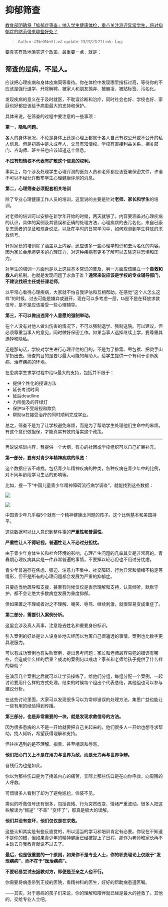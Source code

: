 # 抑郁筛查
[教育部明确将「抑郁症筛查」纳入学生健康体检，重点关注测评异常学生，将对抑郁症的防范带来哪些好处？](https://www.zhihu.com/question/497737774/answer/2217174921)

> Author: #NellNell 
> Last update: *13/11/2021* 
> Link:
> Tag:   
  
要真实有效地落实这个政策，最重要一点，就是：

## 筛查的是病，不是人。

应该把心理疾病和身体疫病同等看待。你在体检中发现哪里指标过高，等待你的不应该是强行退学、开除解聘、被家人和朋友抛弃、被霸凌、被贴标签、污名化。

发现疾病的意义在于及时就医，不耽误诊断和治疗，同时社会也好、学校也好、家庭也好都应该给予病患最大的支持和保护。

具体来说，在筛查的过程中要注意的一些事项：

**第一，隐私问题。**

各人的身体状况，不论是身体上还是心理上都属于各人自己有权公开或不公开的私人信息。但是初高中是未成年人，父母有知情权。学校有直接利益关系，相关部门、咨询师、班主任也应该知道这个信息。

**不过有知情权不代表有扩散这个信息的权利。**

事实上，每个涉及处理学生心理评测的医务人员和老师都应该签署保密文件，许诺不可以不经允许散布学生心理健康评测的消息。

**第二，心理筛查必须配套相关培训**

除了专业心理健康工作人员的培训，这里说的主要是针对**老师、家长和学生**的培训。

对老师的培训可以安排在新学年开始的时候，两天就够了。内容要涵盖对心理疾病的认识，具体的案例及其错误和正确的处理方法，心理疾病的去污名化，来自已康复志愿者的见证和现身说法，以及在平时的日常学习中，如何观测到学生释放的求救信号。

针对家长的培训除了涵盖以上内容，还应该多一些心理学知识和去污名化的内容。因为家长会承担更多的心理压力，对这种疾病有更多了解可以去除这些恐惧和压力。

对学生的培训一方面也是以上这些基本常识的普及，另一方面应该建立一个**自救和救人**的机制。也就是发现问题了求救于谁？**通常来说应该是学校的专业辅导部门，不建议找班主任或任课老师**。

以平常心看待心理疾病，大家就不怕自我评估和互相帮助。在感觉“这个人怎么这样”的时候，过去可能是嫌弃或避开，现在可以多考虑一层，ta是不是在释放求救信号，是不是应该接受一些心理辅导。

**第三，不可以做出违背个人意愿的强制举动。**

在个人没有对他人做出伤害的情况下，不可以强制退学、强制送院。可以建议，但必须尊重当事人的意见，同时做好保密工作。如果当事人选择继续上学，要尊重其选择和隐私。

还是那句话，学校对学生进行心理评估的目的，不是为了排雷、甩包袱、把烫手山芋扔出去。筛查的目的是要尽最大可能的帮助人。给学生提供一个有利于诊断疾病、治疗疾病的环境。

在患病学生求学过程中给ta最大的支持，包括并不限于：

-   提供个性化的授课方法
-   延长考试时间
-   延后deadline
-   力所能及的开绿灯
-   保护ta不受歧视和欺负
-   帮助ta在接受治疗的同时顺利完成学业。

总之，筛查不是为了让学校避免麻烦，而是为了帮助学生处理他们生命中的麻烦。有这个意识做担保，才能真实有效的落实这个政策。

---

再说说培训内容，我提供一个大纲，有心的社团或学校组织可以自己扩展补充。

**第一部分，要有对青少年精神疾病的纵览：**

这个数据应该不难找。包括青少年精神疾病的种类，各种疾病在青少年中的比例，对不同年龄段学习生活的影响等。

比如，搜一下“中国儿童青少年精神障碍流行病学调查”，就能找到这些数据：

![](https://pic1.zhimg.com/50/v2-89e28646827ef6d17c06bb04d04c2731_720w.jpg?source=1940ef5c)

  

![](https://pic1.zhimg.com/50/v2-27d79135c3a6c79aa831ecbc3c2a6d25_720w.jpg?source=1940ef5c)

中国青少年几乎每5个就有一个精神健康出问题的孩子。这个比例基本和美国持平。

这些数据可以让人意识到整件事的**严重性和普遍性**。

**严重性让人不得轻视，普遍性让人不必过分担忧。**

由于青少年身体生长和社会环境的影响，心理产生问题的几率其实是非常高的。青春期心理疾病其实是一件非常普遍的事情，不要掉以轻心但也不用过分忧虑。

青少年普遍存在焦虑、强迫、注意力不集中、社交障碍、行为异常和情绪不稳定等情形，但不是所有的心理问题都会发展为严重的抑郁症。

只要适当地疏导和支援，甚至有时候仅仅是表示理解和支持，认真倾听，默默守护，都不会让绝大多数病症发展为重度抑郁。

但如果置之不理或者对之不理解、嘲笑、辱骂、继续刺激，就很容易变成重症了。

**第二部分，需要引入案例分析。**

这里会涉及真人真事，注意隐去姓名和重要身份标识。

引入案例的好处是让人设身处地去经历以为离自己很遥远的事情。案例也比数字更具说服力。

可以有成功案例也有失败案例，提出思考问题：家长和老师最容易犯的错误有哪些，会造成什么样的后果？成功的案例何以成功？家长和老师给孩子提供了什么样的帮助？

在演示几个案例之后就可以让学员操练了。给他们分组，每组分配一个案例，一起讨论要用什么样的方式处理。结束的时候每个组出个代表总结，其他组也可以参与建议分析。

在这些讨论里面，大家可以发现很多习以为常却错误的处理方法，集思广益也能让一些有用的经验得到传播。

**第三部分，也是非常重要的一块，就是发现求救信号的方法。**

因为很多患病的人不是一开始就要把自己关起来的。他们很多人一开始也想寻求帮助，找人倾听，希望获得理解和支持。

但往往遇到的是不理解、指责、甚至嘲讽和辱骂。

**他们把心门关上不是在用力与世界为敌，而是无力再与世界争辩。**

自残行为也是如此。

你以为那些伤口是为了掩盖内心的痛苦，实际上那些伤口是在向你呼救，向周围的人呼救。

可惜很多人看到了却为了避免尴尬，佯装不见。

类似的呼救信号还有很多，包括自残、行为突然改变、情绪严重波动。很多人把这些解读为“叛逆” “不乖” “变坏了”，那真是极大的误解。

**他们并没有变坏，他们仅仅是在求救。**

这些认知其实是有些反直觉的，所以适当的学习和培训肯定有必要。你现在不知道不是你的错，但如果青少年的精神健康已经被提上了日程，那作为老师和家长再不主动去自我教育就说不过去了。

**最后，也是很重要的一个原则，如果你不是专业人士，你的职责理论上仅限于“发现疾病”，而不在于“医治疾病”。**

**不要轻易尝试去拯救对方，即便是至亲之人也不行。**

你需要将病患带到正规的医院，看精神科的医生，好好的帮助病患遵医嘱。

——其实，对于患病的孩子们来说，你的理解和陪伴就已经是最大的拯救了。其他的，交给专业人士吧。